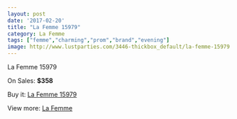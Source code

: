 ```yaml
---
layout: post
date: '2017-02-20'
title: "La Femme 15979"
category: La Femme
tags: ["femme","charming","prom","brand","evening"]
image: http://www.lustparties.com/3446-thickbox_default/la-femme-15979.jpg
---
```

La Femme 15979

On Sales: **$358**
<a href="https://www.lustparties.com/en/la-femme/1140-la-femme-15979.html"><amp-img layout="responsive" width="600" height="600" src="//www.lustparties.com/3446-thickbox_default/la-femme-15979.jpg" alt="La Femme 15979 0" /></a>
<a href="https://www.lustparties.com/en/la-femme/1140-la-femme-15979.html"><amp-img layout="responsive" width="600" height="600" src="//www.lustparties.com/3447-thickbox_default/la-femme-15979.jpg" alt="La Femme 15979 1" /></a>

Buy it: [La Femme 15979](https://www.lustparties.com/en/la-femme/1140-la-femme-15979.html "La Femme 15979")

View more: [La Femme](https://www.lustparties.com/en/4-la-femme "La Femme")